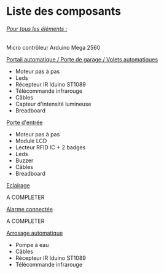 <h1>Liste des composants</h1>
<h6 style="text-decoration:underline"> Pour tous les éléments : </h6> <p> Micro contrôleur Arduino Mega 2560 </p>
<u> Portail automatique / Porte de garage / Volets automatiques</u>
<ul> 
	<li>Moteur pas à pas</li>
	<li>Leds</li>
	<li>Récepteur IR Iduino ST1089</li>
	<li>Télécommande infrarouge</li>
	<li>Câbles</li>
	<li>Capteur d'intensité lumineuse</li>
	<li>Breadboard</li>
</ul>
<u> Porte d'entrée </u>
<ul> 
	<li>Moteur pas à pas</li>
	<li>Module LCD</li>
	<li>Lecteur RFID IC + 2 badges</li>
	<li>Leds</li>
	<li>Buzzer</li>
	<li>Câbles</li>
	<li>Breadboard</li>
</ul>
<u> Eclairage </u>
<p>A COMPLETER</p>
<u> Alarme connectée </u>
<p>A COMPLETER</p>
<u> Arrosage automatique </u>
<ul> 
	<li> Pompe à eau </li>
	<li> Câbles </li>
	<li>Récepteur IR Iduino ST1089</li>
	<li>Télécommande infrarouge</li>
</ul>


